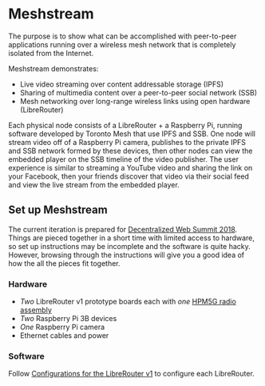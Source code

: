 Meshstream
==========

The purpose is to show what can be accomplished with peer-to-peer applications running over a wireless mesh network that is completely isolated from the Internet.

Meshstream demonstrates:

* Live video streaming over content addressable storage (IPFS)
* Sharing of multimedia content over a peer-to-peer social network (SSB)
* Mesh networking over long-range wireless links using open hardware (LibreRouter)

Each physical node consists of a LibreRouter + a Raspberry Pi, running software developed by Toronto Mesh that use IPFS and SSB. One node will stream video off of a Raspberry Pi camera, publishes to the private IPFS and SSB network formed by these devices, then other nodes can view the embedded player on the SSB timeline of the video publisher. The user experience is similar to streaming a YouTube video and sharing the link on your Facebook, then your friends discover that video via their social feed and view the live stream from the embedded player.

## Set up Meshstream

The current iteration is prepared for [Decentralized Web Summit 2018](https://decentralizedweb.net). Things are pieced together in a short time with limited access to hardware, so set up instructions may be incomplete and the software is quite hacky. However, browsing through the instructions will give you a good idea of how the all the pieces fit together.

### Hardware

* _Two_ LibreRouter v1 prototype boards each with _one_ [HPM5G radio assembly](https://github.com/tomeshnet/documents/blob/master/technical/20180530_hpm5g-radio-tests.md)
* _Two_ Raspberry Pi 3B devices
* _One_ Raspberry Pi camera
* Ethernet cables and power

### Software

Follow [Configurations for the LibreRouter v1](librerouter.md) to configure each LibreRouter.